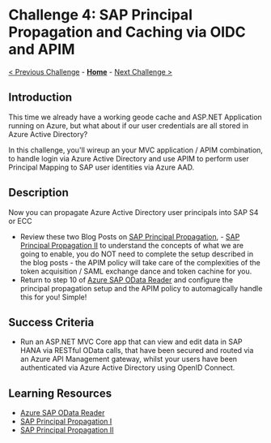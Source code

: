 # Challenge 4: SAP Principal Propagation and Caching via OIDC and APIM

[< Previous Challenge](./03-GeodePattern.md) - **[Home](../README.md)** - [Next Challenge >](./05-Private-Link.md)

## Introduction

This time we already have a working geode cache and ASP.NET Application running on Azure, but what about if our user credentials are all stored in Azure Active Directory? 

In this challenge, you'll wireup an your MVC application / APIM combination, to handle login via Azure Active Directory and use APIM to perform user Principal Mapping to SAP user identities via Azure AAD.

## Description

Now you can propagate Azure Active Directory user principals into SAP S4 or ECC

- Review these two Blog Posts on [SAP Principal Propagation](https://blogs.sap.com/2020/07/17/principal-propagation-in-a-multi-cloud-solution-between-microsoft-azure-and-sap-cloud-platform-scp/), - [SAP Principal Propagation II](https://blogs.sap.com/2020/10/01/principal-propagation-in-a-multi-cloud-solution-between-microsoft-azure-and-sap-cloud-platform-scp-part-ii/) to understand the concepts of what we are going to enable, you do NOT need to complete the setup described in the blog posts - the APIM policy will take care of the complexities of the token acquisition / SAML exchange dance and token cachine for you.
- Return to step 10 of [Azure SAP OData Reader](https://github.com/MartinPankraz/AzureSAPODataReader#azure-api-management-config) and configure the principal propagation setup and the APIM policy to automagically handle this for you! Simple!

## Success Criteria

- Run an ASP.NET MVC Core app that can view and edit data in SAP HANA via RESTful OData calls, that have been secured and routed via an Azure API Management gateway, whilst your users have been authenticated via Azure Active Directory using OpenID Connect.

## Learning Resources

- [Azure SAP OData Reader](https://github.com/MartinPankraz/AzureSAPODataReader)
- [SAP Principal Propagation I](https://blogs.sap.com/2020/07/17/principal-propagation-in-a-multi-cloud-solution-between-microsoft-azure-and-sap-cloud-platform-scp/)
- [SAP Principal Propagation II](https://blogs.sap.com/2020/10/01/principal-propagation-in-a-multi-cloud-solution-between-microsoft-azure-and-sap-cloud-platform-scp-part-ii/)





